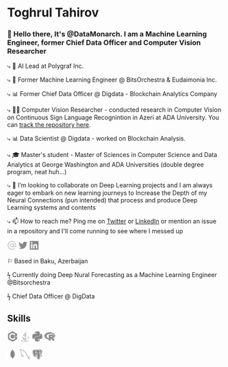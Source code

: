 # Toghrul Tahirov
### 👋 Hello there, It's @DataMonarch. I am a Machine Learning Engineer, former Chief Data Officer and Computer Vision Researcher

⤷ 🤖 AI Lead at Polygraf Inc.

⤷ 🤖 Former Machine Learning Engineer @ BitsOrchestra & Eudaimonia Inc.

⤷ 📊 Former Chief Data Officer @ Digdata - Blockchain Analytics Company 

⤷ 👨‍💻 Computer Vision Researcher - conducted research in Computer Vision on Continuous Sign Language Recognintion in Azeri at ADA University. You can [track the repository here](https://github.com/ADA-SITE-JML/sign-lang).

⤷ 📊 Data Scientist @ Digdata - worked on Blockchain Analysis.

⤷ 🎓 Master's student - Master of Sciences in Computer Science and Data Analytics at George Washington and ADA Universities (double degree program, neat huh...)

⤷ 🤝 I’m looking to collaborate on Deep Learning projects and I am always eager to embark on new learning journeys to Increase the Depth of my Neural Connections (pun intended) that process and produce Deep Learning systems and contents 

⤷ 📫 How to reach me? Ping me on [Twitter](https://twitter.com/ToghrulTahirov) or [LinkedIn](linkedin.com/in/toghrul-tahirov/) or mention an issue in a repository and I'll come running to see where I messed up 

<a aligh="left" href="mailto:toghrultahirov@gmail.com" target="_blank" rel="noreferrer noopener"><img src="https://raw.githubusercontent.com/0xShapeShifter/dev-story/master/public/images/socials/at.svg" alt="Email" width="22" height="22" /></a> <a aligh="left" href="https://twitter.com/ToghrulTahirov" target="_blank" rel="noreferrer noopener"><img src="https://raw.githubusercontent.com/0xShapeShifter/dev-story/master/public/images/socials/twitter.svg" alt="Twitter" width="22" height="22" /></a> <a aligh="left" href="https://www.linkedin.com/in/toghrul-tahirov" target="_blank" rel="noreferrer noopener"><img src="https://raw.githubusercontent.com/0xShapeShifter/dev-story/master/public/images/socials/linkedin.svg" alt="LinkedIn" width="22" height="22" /></a>



⚐ Based in Baku, Azerbaijan

ϟ Currently doing Deep Nural Forecasting as a Machine Learning Engineer @Bitsorchestra

ϟ Chief Data Officer @ DigData 

## Skills

<a href="https://cplusplus.com" target="_blank" rel="noreferrer noopener"><img src="https://raw.githubusercontent.com/0xShapeShifter/dev-story/master/public/images/skills/core/cplus.svg" alt="C++" width="25" height="25" /></a> <a href="https://www.java.com" target="_blank" rel="noreferrer noopener"><img src="https://raw.githubusercontent.com/0xShapeShifter/dev-story/master/public/images/skills/core/java.svg" alt="Java" width="25" height="25" /></a> <a href="https://www.python.org" target="_blank" rel="noreferrer noopener"><img src="https://raw.githubusercontent.com/0xShapeShifter/dev-story/master/public/images/skills/core/python.svg" alt="Python" width="25" height="25" /></a> <a href="https://r-lang.com/what-is-r-language/" target="_blank" rel="noreferrer noopener"><img src="https://raw.githubusercontent.com/0xShapeShifter/dev-story/master/public/images/skills/core/r.svg" alt="R" width="25" height="25" /></a> 

<a href="https://www.mongodb.com" target="_blank" rel="noreferrer noopener"><img src="https://raw.githubusercontent.com/0xShapeShifter/dev-story/master/public/images/skills/backend/mongodb.svg" alt="Mongo DB" width="25" height="25" /></a> <a href="https://www.mysql.com" target="_blank" rel="noreferrer noopener"><img src="https://raw.githubusercontent.com/0xShapeShifter/dev-story/master/public/images/skills/backend/mysql.svg" alt="MySQL" width="25" height="25" /></a> <a href="https://www.postgresql.org" target="_blank" rel="noreferrer noopener"><img src="https://raw.githubusercontent.com/0xShapeShifter/dev-story/master/public/images/skills/backend/postgresql.svg" alt="PostgreSQL" width="25" height="25" /></a> 



<!---
DataMonarch/DataMonarch is a ✨ special ✨ repository because its `README.md` (this file) appears on your GitHub profile.
You can click the Preview link to take a look at your changes.
--->
